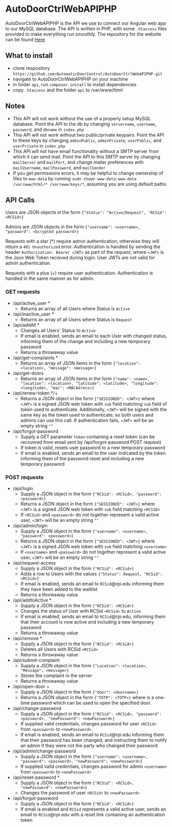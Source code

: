 # AutoDoorCtrlWebAPIPHP
AutoDoorCtrlWebAPIPHP is the API we use to connect our Angular web app to our MySQL database. The API is written in PHP, with some `.htaccess` files provided to make everything run smoothly. The repository for the website can be found [Here](https://github.com/AutomaticDoorControl/AutoDoorCtrlWeb)

## What to install
  * clone respository `https://github.com/AutomaticDoorControl/AutoDoorCtrlWebAPIPHP.git`
  * navigate to AutoDoorCtrlWebAPIPHP on your machine
  * in folder `api`, run `composer install` to install dependencies
  * copy `.htaccess` and the folder `api` to /var/www/html
## Notes  
  * This API will not work without the use of a properly setup MySQL database. Point the API to the db by changing `servername`, `username`, `password`, and `dbname` in `index.php`
  * This API will not work without two public/private keypairs. Point the API to these keys by changing `adminPublic`, `adminPrivate`, `userPublic`, and `userPrivate` in `index.php`
  * This API will not have email functionality without a SMTP server from which it can send mail. Point the API to this SMTP server by changing `mailServer` and `mailPort`, and change mailer preferences with `mailUsername`, `mailPassword`, and `mailSender`
  * If you get permissions errors, it may be helpful to change ownership of files to `www-data` by running `sudo chown www-data:www-data /var/www/html/* /var/www/keys/*`, assuming you are using default paths

## API Calls
Users are JSON objects in the form `{"Status": "Active|Request", "RCSid": <RCSid>}`

Admins are JSON objects in the form `{"username": <username>, "password": <bcrypted password>}`

Requests with a star (\*) require admin authentication, otherwise they will return a `401 Unauthorized` error. Authentication is handled by sending the header `Authorization: Bearer <JWT>` as part of the request, where `<JWT>` is the Json Web Token recieved during login. User JWTs are not valid for admin authentication.

Requests with a plus (+) require user authentication. Authentication is handled in the same manner as for admin. 

### GET requests
* /api/active_user \*
    * Returns an array of all Users where Status is `Active`
* /api/inactive_user \*
    * Returns an array of all Users where Status is `Request`
* /api/addAll \*
    * Changes all Users' Status to `Active`
    * If email is enabled, sends an email to each User with changed status, informing them of the change and including a new temporary password
    * Returns a throwaway value
* /api/get-complaints \*
    * Returns an array of JSON items in the form `{"location": <location>, "message": <message>}`
* /api/get-doors
    * Returns an array of JSON items in the form `{"name": <name>, "location": <location>, "latitude": <latitude>, "longitude": <longitude>, "mac": <MACAdress>}`
* /api/renew-token \*/+
    * Returns a JSON object in the form `{"SESSIONID": <JWT>}` where `<JWT>` is a signed JSON web token with `sub` field matching `sub` field of token used to authenticate. Additionally, `<JWT>` will be signed with the same key as the token used to authenticate, so both users and admins can use this call. If authentication fails, `<JWT>` will be an empty string `""` 
* /api/forgot-password
    * Supply a GET parameter `token` containing a reset token (can be recovered from email sent by /api/forgot-password POST request)
    * If token is valid, resets user password to a new temporary password
    * If email is enabled, sends an email to the user indicated by the token informing them of the password reset and including a new temporary password

### POST requests
* /api/login
    * Supply a JSON object in the form `{"RCSid": <RCSid>, "password": <password>}`
    * Returns a JSON object in the form `{"SESSIONID": <JWT>}` where `<JWT>` is a signed JSON web token with `sub` field matching `<RCSID>`
    * If `<RCSid>` and `<password>` do not together represent a valid active user, `<JWT>` will be an empty string `""`
* /api/admin/login
    * Supply a JSON object in the form `{"username": <username>, "password": <password>}`
    * Returns a JSON object in the form `{"SESSIONID": <JWT>}` where `<JWT>` is a signed JSON web token with `sub` field matching `<username>`
    * If `<username>` and `<password>` do not together represent a valid active user, `<JWT>` will be an empty string `""`
* /api/request-access
    * Supply a JSON object in the form `{"RCSid": <RCSid>}`
    * Adds a row to Users with the values `{"Status": Request, "RCSid": <RCSid>}`
    * If email is enabled, sends an email to `RCSid`@rpi.edu informing them they have been added to the waitlist
    * Returns a throwaway value
* /api/addtoActive \*
    * Supply a JSON object in the form `{"RCSid": <RCSid>}`
    * Changes the status of User with RCSid `<RCSid>` to `Active`
    * If email is enabled, sends an email to `RCSid`@rpi.edu, informing them that their account is now active and including a new temporary password
    * Returns a throwaway value
* /api/remove \*
    * Supply a JSON object in the form `{"RCSid": <RCSid>}`
    * Deletes all Users with RCSid `<RCSid>`
    * Returns a throwaway value
* /api/submit-complaint
    * Supply a JSON object in the form `{"Location": <location>, "Message": <message>}`
    * Stores the complaint in the server
    * Returns a throwaway value
* /api/open-door +
    * Supply a JSON object in the form `{"door": <doorname>}`
    * Returns a JSON object in the form `{"TOTP": <TOTP>}` where <TOTP> is a one-time password which can be used to open the specified door.
 * /api/change-password
    * Supply a JSON object in the form `{"RCSid": <RCSid>, "password": <password>, "newPassword": <newPassword>}`
    * If supplied valid credentials, changes password for user `<RCSid>` from `<password>` to `<newPassword>`
    * If email is enabled, sends an email to `RCSid`@rpi.edu informing them that their password has been changed, and instructing them to notify an admin if they were not the party who changed their password
* /api/admin/change-password
    * Supply a JSON object in the form `{"username": <username>, "password": <password>, "newPassword": <newPassword>}`
    * If supplied valid credentials, changes password for admin `<username>` from `<password>` to `<newPassword>`
* /api/reset-password *
    * Supply a JSON object in the form `{"RCSid": <RCSid>, "newPassword": <newPassword>}`
    * Changes the password of user `<RCSid>` to `<newPassword>`
* /api/forgot-password
    * Supply a JSON object in the form `{"RCSid": <RCSid>}`
    * If email is enabled and `RCSid` represents a valid active user, sends an email to `RCSid`@rpi.edu with a reset link containing an authentication token
